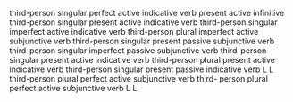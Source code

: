 third-person singular perfect active indicative verb
present active infinitive
third-person singular present active indicative verb
third-person singular imperfect active indicative verb
third-person plural imperfect active subjunctive verb
third-person singular present passive subjunctive verb
third-person singular imperfect passive subjunctive verb
third-person singular present active indicative verb
third-person plural present active indicative verb
third-person singular present passive indicative verb
L
L
third-person plural perfect active subjunctive verb
third- person plural perfect active subjunctive verb
L
L
